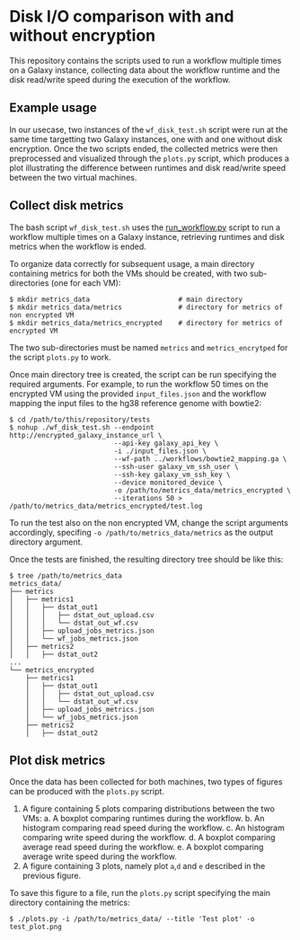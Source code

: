 # Disk I/O comparison with and without encryption
This repository contains the scripts used to run a workflow multiple times on a Galaxy instance, collecting data
about the workflow runtime and the disk read/write speed during the execution of the workflow.

## Example usage
In our usecase, two instances of the `wf_disk_test.sh` script were run at the same time targetting two Galaxy
instances, one with and one without disk encryption.
Once the two scripts ended, the collected metrics were then preprocessed and visualized through the `plots.py`
script, which produces a plot illustrating the difference between runtimes and disk read/write speed between the
two virtual machines.


## Collect disk metrics
The bash script `wf_disk_test.sh` uses the [run_workflow.py](https://github.com/Laniakea-elixir-it/bioblend_test/blob/main/run_workflow.py)
script to run a workflow multiple times on a Galaxy instance, retrieving runtimes and disk metrics when the
workflow is ended.

To organize data correctly for subsequent usage, a main directory containing metrics for both the VMs should be
created, with two sub-directories (one for each VM):
```console
$ mkdir metrics_data                      # main directory
$ mkdir metrics_data/metrics              # directory for metrics of non encrypted VM
$ mkdir metrics_data/metrics_encrypted    # directory for metrics of encrypted VM
```
The two sub-directories must be named `metrics` and `metrics_encrytped` for the script `plots.py` to work.

Once main directory tree is created, the script can be run specifying the required arguments. For example,
to run the workflow 50 times on the encrypted VM using the provided `input_files.json` and the workflow mapping
the input files to the hg38 reference genome with bowtie2:
```console
$ cd /path/to/this/repository/tests
$ nohup ./wf_disk_test.sh --endpoint http://encrypted_galaxy_instance_url \
                          --api-key galaxy_api_key \
                          -i ./input_files.json \
                          --wf-path ../workflows/bowtie2_mapping.ga \
                          --ssh-user galaxy_vm_ssh_user \
                          --ssh-key galaxy_vm_ssh_key \
                          --device monitored_device \
                          -o /path/to/metrics_data/metrics_encrypted \
                          --iterations 50 > /path/to/metrics_data/metrics_encrypted/test.log
```

To run the test also on the non encrypted VM, change the script arguments accordingly, specifing
`-o /path/to/metrics_data/metrics` as the output directory argument.

Once the tests are finished, the resulting directory tree should be like this:
```console
$ tree /path/to/metrics_data
metrics_data/
├── metrics
│   ├── metrics1
│   │   ├── dstat_out1
│   │   │   ├── dstat_out_upload.csv
│   │   │   └── dstat_out_wf.csv
│   │   ├── upload_jobs_metrics.json
│   │   └── wf_jobs_metrics.json
│   ├── metrics2
│   │   ├── dstat_out2
...
└── metrics_encrypted
    ├── metrics1
    │   ├── dstat_out1
    │   │   ├── dstat_out_upload.csv
    │   │   └── dstat_out_wf.csv
    │   ├── upload_jobs_metrics.json
    │   └── wf_jobs_metrics.json
    ├── metrics2
    │   ├── dstat_out2
```


## Plot disk metrics
Once the data has been collected for both machines, two types of figures can be produced with the `plots.py` script.

1. A figure containing 5 plots comparing distributions between the two VMs:
    a. A boxplot comparing runtimes during the workflow.
    b. An histogram comparing read speed during the workflow.
    c. An histogram comparing write speed during the workflow.
    d. A boxplot comparing average read speed during the workflow.
    e. A boxplot comparing average write speed during the workflow.
2. A figure containing 3 plots, namely plot `a`,`d` and `e` described in the previous figure.

To save this figure to a file, run the `plots.py` script specifying the main directory containing the metrics:
```console
$ ./plots.py -i /path/to/metrics_data/ --title 'Test plot' -o test_plot.png
```